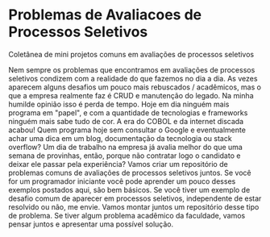 # Problemas de Avaliacoes de Processos Seletivos
Coletânea de mini projetos comuns em avaliações de processos seletivos



Nem sempre os problemas que encontramos em avaliações de processos seletivos condizem com a realidade do que fazemos no dia a dia. As vezes aparecem alguns desafios um pouco mais rebuscados / acadêmicos, mas o que a empresa realmente faz é CRUD e manutenção do legado. 
Na minha humilde opinião isso é perda de tempo. Hoje em dia ninguém mais programa em "papel", e com a quantidade de tecnologias e frameworks ninguém mais sabe tudo de cor.
A era do COBOL e da internet discada acabou! Quem programa hoje sem consultar o Google e eventualmente achar uma dica em um blog, documentação da tecnologia ou stack overflow?
Um dia de trabalho na empresa já avalia melhor do que uma semana de provinhas, então, porque não contratar logo o candidato e deixar ele passar pela experiência?
Vamos criar um repositório de problemas comuns de avaliações de processos seletivos juntos. 
Se você for um programador iniciante você pode aprender um pouco desses exemplos postados aqui, são bem básicos. 
Se você tiver um exemplo de desafio comum de aparecer em processos seletivos, independente de estar resolvido ou não, me envie. Vamos montar juntos um repositório desse tipo de problema. 
Se tiver algum problema acadêmico da faculdade, vamos pensar juntos e apresentar uma possível solução.